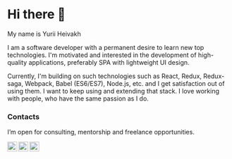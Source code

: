 # Hi there 👋
<p>My name is Yurii Heivakh</p>
<p>
I am a software developer with a permanent desire to learn new top technologies. I'm motivated and interested in the development of high-quality applications, preferably SPA with lightweight UI design.
</p>

<p>
Currently, I'm building on such technologies such as React, Redux, Redux-saga, Webpack, Babel (ES6/ES7), Node.js, etc. and I get satisfaction out of using them. I want to keep using and extending that stack. I love working with people, who have the same passion as I do. 
</p>

### Contacts
I’m open for consulting, mentorship and freelance opportunities.

<a href="mailto:yurageyvakh@gmail.com"><img align="left" alt="Paqmind.com" width="22px" src="https://cdn.iconscout.com/icon/free/png-256/mail-1138-827052.png" style="max-width:100%;"></a>
<a href="https://www.linkedin.com/in/heivakh/"><img align="left" src="https://image.flaticon.com/icons/png/512/37/37019.png" width="22px" style="max-width:100%;"/></a>
<a href="https://www.facebook.com/yura.geyvakh"><img align="left" src="https://cdn2.iconfinder.com/data/icons/font-awesome/1792/facebook-official-512.png" width="22px" style="max-width:100%;"/></a>

